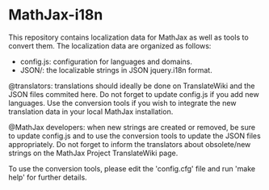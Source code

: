 MathJax-i18n
============

This repository contains localization data for MathJax as well as tools to
convert them. The localization data are organized as follows:

* config.js: configuration for languages and domains.
* JSON/: the localizable strings in JSON jquery.i18n format.
 
@translators: translations should ideally be done on TranslateWiki and the JSON
files commited here.  Do not forget to update config.js if you add new
languages. Use the conversion tools if you wish to integrate the new translation
data in your local MathJax installation.

@MathJax developers: when new strings are created or removed, be sure to update
config.js and to use the conversion tools to update the JSON files
appropriately. Do not forget to inform the translators about obsolete/new
strings on the MathJax Project TranslateWiki page.

To use the conversion tools, please edit the 'config.cfg' file and run
'make help' for further details.
